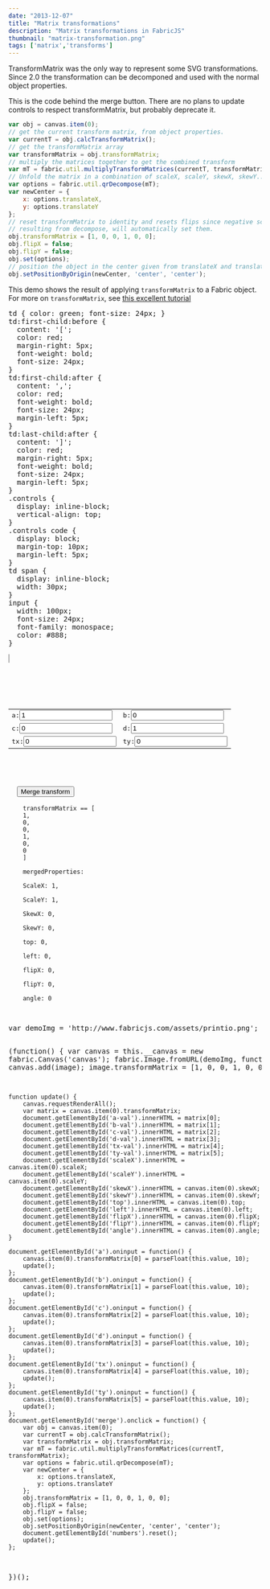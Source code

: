 ```yaml
---
date: "2013-12-07"
title: "Matrix transformations"
description: "Matrix transformations in FabricJS"
thumbnail: "matrix-transformation.png"
tags: ['matrix','transforms']
---
```


TransformMatrix was the only way to represent some SVG transformations. Since 2.0 the transformation can be decomponed and used with the normal object properties.

This is the code behind the merge button. There are no plans to update controls to respect transformMatrix, but probably deprecate it.
```javascript
var obj = canvas.item(0);
// get the current transform matrix, from object properties.
var currentT = obj.calcTransformMatrix();
// get the transformMatrix array
var transformMatrix = obj.transformMatrix;
// multiply the matrices together to get the combined transform
var mT = fabric.util.multiplyTransformMatrices(currentT, transformMatrix);
// Unfold the matrix in a combination of scaleX, scaleY, skewX, skewY...
var options = fabric.util.qrDecompose(mT);
var newCenter = {
	x: options.translateX,
	y: options.translateY
};
// reset transformMatrix to identity and resets flips since negative scale
// resulting from decompose, will automatically set them.
obj.transformMatrix = [1, 0, 0, 1, 0, 0];
obj.flipX = false;
obj.flipY = false;
obj.set(options);
// position the object in the center given from translateX and translateY
obj.setPositionByOrigin(newCenter, 'center', 'center');
```

This demo shows the result of applying `transformMatrix` to a Fabric object. For more on `transformMatrix`, see [this excellent tutorial](http://www.senocular.com/flash/tutorials/transformmatrix/)

<div
  class="codepen-later"
  data-editable="true"
  data-height="500"
  data-default-tab="js,result"
  data-prefill='{
    "scripts": ["https://unpkg.com/fabric@4.0.0-beta.12/dist/fabric.js"]
  }'
>
<pre data-lang="css" data-options-autoprefixer="true">
td { color: green; font-size: 24px; }
td:first-child:before {
  content: '[';
  color: red;
  margin-right: 5px;
  font-weight: bold;
  font-size: 24px;
}
td:first-child:after {
  content: ',';
  color: red;
  font-weight: bold;
  font-size: 24px;
  margin-left: 5px;
}
td:last-child:after {
  content: ']';
  color: red;
  margin-right: 5px;
  font-weight: bold;
  font-size: 24px;
  margin-left: 5px;
}
.controls {
  display: inline-block;
  vertical-align: top;
}
.controls code {
  display: block;
  margin-top: 10px;
  margin-left: 5px;
}
td span {
  display: inline-block;
  width: 30px;
}
input {
  width: 100px;
  font-size: 24px;
  font-family: monospace;
  color: #888;
}
</pre>
<pre data-lang="html">
<canvas id="canvas" width="600" height="600" style="border:1px solid #aaa"></canvas>

<div class="controls">
  <form id="numbers" >
  <table>
    <tr>
      <td><span>a:</span><input type="number" value="1" step="0.02" id="a"></td>
      <td><span>b:</span><input type="number" value="0" step="0.02" id="b"></td>
    </tr>
    <tr>
      <td><span>c:</span><input type="number" value="0" step="0.02" id="c"></td>
      <td><span>d:</span><input type="number" value="1" step="0.02" id="d"></td>
    </tr>
    <tr>
      <td><span>tx:</span><input type="number" value="0" step="1" id="tx"></td>
      <td><span>ty:</span><input type="number" value="0" step="1" id="ty"></td>
    </tr>
  </table>
  </form>
  <button id="merge" >Merge transform</button>
  <code>
    transformMatrix == [
    <span id="a-val">1</span>,
    <span id="b-val">0</span>,
    <span id="c-val">0</span>,
    <span id="d-val">1</span>,
    <span id="tx-val">0</span>,
    <span id="ty-val">0</span>
    ]<br />
    mergedProperties:<br />
    ScaleX: <span id="scaleX">1</span>,<br />
    ScaleY: <span id="scaleY">1</span>,<br />
    SkewX: <span id="skewX">0</span>,<br />
    SkewY: <span id="skewY">0</span>,<br />
    top: <span id="top">0</span>,<br />
    left: <span id="left">0</span>,<br />
    flipX: <span id="flipX">0</span>,<br />
    flipY: <span id="flipY">0</span>,<br />
    angle: <span id="angle">0</span>
  </code>
</div>
</pre>
<pre data-lang="js">
var demoImg = 'http://www.fabricjs.com/assets/printio.png';

(function() {
	var canvas = this.__canvas = new fabric.Canvas('canvas');
	fabric.Image.fromURL(demoImg, function(image) {
		canvas.add(image);
		image.transformMatrix = [1, 0, 0, 1, 0, 0];
	});

	function update() {
		canvas.requestRenderAll();
		var matrix = canvas.item(0).transformMatrix;
		document.getElementById('a-val').innerHTML = matrix[0];
		document.getElementById('b-val').innerHTML = matrix[1];
		document.getElementById('c-val').innerHTML = matrix[2];
		document.getElementById('d-val').innerHTML = matrix[3];
		document.getElementById('tx-val').innerHTML = matrix[4];
		document.getElementById('ty-val').innerHTML = matrix[5];
		document.getElementById('scaleX').innerHTML = canvas.item(0).scaleX;
		document.getElementById('scaleY').innerHTML = canvas.item(0).scaleY;
		document.getElementById('skewX').innerHTML = canvas.item(0).skewX;
		document.getElementById('skewY').innerHTML = canvas.item(0).skewY;
		document.getElementById('top').innerHTML = canvas.item(0).top;
		document.getElementById('left').innerHTML = canvas.item(0).left;
		document.getElementById('flipX').innerHTML = canvas.item(0).flipX;
		document.getElementById('flipY').innerHTML = canvas.item(0).flipY;
		document.getElementById('angle').innerHTML = canvas.item(0).angle;
	}

	document.getElementById('a').oninput = function() {
		canvas.item(0).transformMatrix[0] = parseFloat(this.value, 10);
		update();
	};
	document.getElementById('b').oninput = function() {
		canvas.item(0).transformMatrix[1] = parseFloat(this.value, 10);
		update();
	};
	document.getElementById('c').oninput = function() {
		canvas.item(0).transformMatrix[2] = parseFloat(this.value, 10);
		update();
	};
	document.getElementById('d').oninput = function() {
		canvas.item(0).transformMatrix[3] = parseFloat(this.value, 10);
		update();
	};
	document.getElementById('tx').oninput = function() {
		canvas.item(0).transformMatrix[4] = parseFloat(this.value, 10);
		update();
	};
	document.getElementById('ty').oninput = function() {
		canvas.item(0).transformMatrix[5] = parseFloat(this.value, 10);
		update();
	};
	document.getElementById('merge').onclick = function() {
		var obj = canvas.item(0);
		var currentT = obj.calcTransformMatrix();
		var transformMatrix = obj.transformMatrix;
		var mT = fabric.util.multiplyTransformMatrices(currentT, transformMatrix);
		var options = fabric.util.qrDecompose(mT);
		var newCenter = {
			x: options.translateX,
			y: options.translateY
		};
		obj.transformMatrix = [1, 0, 0, 1, 0, 0];
		obj.flipX = false;
		obj.flipY = false;
		obj.set(options);
		obj.setPositionByOrigin(newCenter, 'center', 'center');
		document.getElementById('numbers').reset();
		update();
	};
})();
</pre>
</div>
